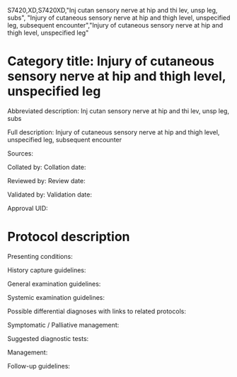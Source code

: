 S7420,XD,S7420XD,"Inj cutan sensory nerve at hip and thi lev, unsp leg, subs", "Injury of cutaneous sensory nerve at hip and thigh level, unspecified leg, subsequent encounter","Injury of cutaneous sensory nerve at hip and thigh level, unspecified leg"
# Category title: Injury of cutaneous sensory nerve at hip and thigh level, unspecified leg

Abbreviated description: Inj cutan sensory nerve at hip and thi lev, unsp leg, subs

Full description: Injury of cutaneous sensory nerve at hip and thigh level, unspecified leg, subsequent encounter

Sources:

Collated by:
Collation date:

Reviewed by:
Review date:

Validated by:
Validation date:

Approval UID:

# Protocol description

Presenting conditions:

History capture guidelines:

General examination guidelines:

Systemic examination guidelines:

Possible differential diagnoses with links to related protocols:

Symptomatic / Palliative management:

Suggested diagnostic tests:

Management:

Follow-up guidelines:
